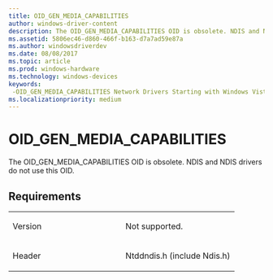 ```yaml
---
title: OID_GEN_MEDIA_CAPABILITIES
author: windows-driver-content
description: The OID_GEN_MEDIA_CAPABILITIES OID is obsolete. NDIS and NDIS drivers do not use this OID.
ms.assetid: 5806ec46-d860-466f-b163-d7a7ad59e87a
ms.author: windowsdriverdev
ms.date: 08/08/2017
ms.topic: article
ms.prod: windows-hardware
ms.technology: windows-devices
keywords: 
 -OID_GEN_MEDIA_CAPABILITIES Network Drivers Starting with Windows Vista
ms.localizationpriority: medium
---
```


# OID\_GEN\_MEDIA\_CAPABILITIES


The OID\_GEN\_MEDIA\_CAPABILITIES OID is obsolete. NDIS and NDIS drivers do not use this OID.

Requirements
------------

<table>
<colgroup>
<col width="50%" />
<col width="50%" />
</colgroup>
<tbody>
<tr class="odd">
<td><p>Version</p></td>
<td><p>Not supported.</p></td>
</tr>
<tr class="even">
<td><p>Header</p></td>
<td>Ntddndis.h (include Ndis.h)</td>
</tr>
</tbody>
</table>

 

 




